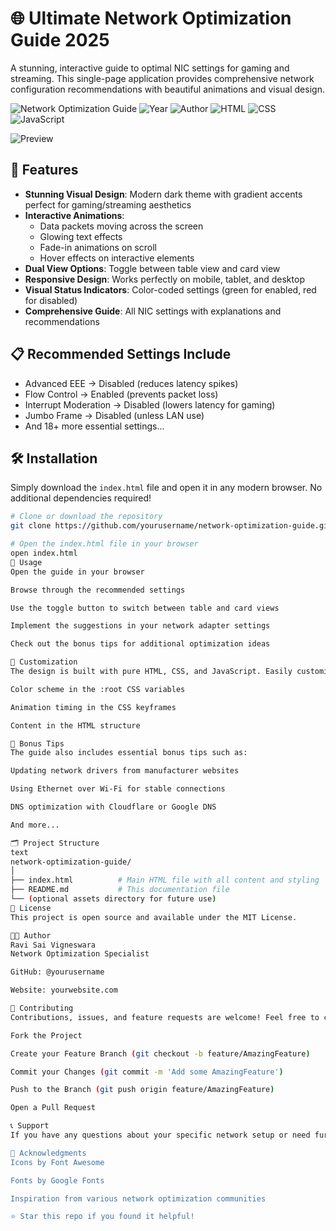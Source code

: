 # 🌐 Ultimate Network Optimization Guide 2025

A stunning, interactive guide to optimal NIC settings for gaming and streaming. This single-page application provides comprehensive network configuration recommendations with beautiful animations and visual design.

![Network Optimization Guide](https://img.shields.io/badge/Network-Gaming%20%2B%20Streaming-blueviolet) 
![Year](https://img.shields.io/badge/2025-Latest%20Recommendations-success) 
![Author](https://img.shields.io/badge/By-Ravi%20Sai%20Vigneswara-important)
![HTML](https://img.shields.io/badge/HTML5-E34F26?style=flat&logo=html5&logoColor=white)
![CSS](https://img.shields.io/badge/CSS3-1572B6?style=flat&logo=css3&logoColor=white)
![JavaScript](https://img.shields.io/badge/JavaScript-F7DF1E?style=flat&logo=javascript&logoColor=black)

![Preview](https://via.placeholder.com/800x400/6e44ff/ffffff?text=Network+Optimization+Guide+Preview)

## 🚀 Features

- **Stunning Visual Design**: Modern dark theme with gradient accents perfect for gaming/streaming aesthetics
- **Interactive Animations**: 
  - Data packets moving across the screen
  - Glowing text effects
  - Fade-in animations on scroll
  - Hover effects on interactive elements
- **Dual View Options**: Toggle between table view and card view
- **Responsive Design**: Works perfectly on mobile, tablet, and desktop
- **Visual Status Indicators**: Color-coded settings (green for enabled, red for disabled)
- **Comprehensive Guide**: All NIC settings with explanations and recommendations

## 📋 Recommended Settings Include

- Advanced EEE → Disabled (reduces latency spikes)
- Flow Control → Enabled (prevents packet loss)
- Interrupt Moderation → Disabled (lowers latency for gaming)
- Jumbo Frame → Disabled (unless LAN use)
- And 18+ more essential settings...

## 🛠️ Installation

Simply download the `index.html` file and open it in any modern browser. No additional dependencies required!

```bash
# Clone or download the repository
git clone https://github.com/yourusername/network-optimization-guide.git

# Open the index.html file in your browser
open index.html
📱 Usage
Open the guide in your browser

Browse through the recommended settings

Use the toggle button to switch between table and card views

Implement the suggestions in your network adapter settings

Check out the bonus tips for additional optimization ideas

🎨 Customization
The design is built with pure HTML, CSS, and JavaScript. Easily customize by modifying:

Color scheme in the :root CSS variables

Animation timing in the CSS keyframes

Content in the HTML structure

🌟 Bonus Tips
The guide also includes essential bonus tips such as:

Updating network drivers from manufacturer websites

Using Ethernet over Wi-Fi for stable connections

DNS optimization with Cloudflare or Google DNS

And more...

🗂️ Project Structure
text
network-optimization-guide/
│
├── index.html          # Main HTML file with all content and styling
├── README.md           # This documentation file
└── (optional assets directory for future use)
📄 License
This project is open source and available under the MIT License.

👨‍💻 Author
Ravi Sai Vigneswara
Network Optimization Specialist

GitHub: @yourusername

Website: yourwebsite.com

🤝 Contributing
Contributions, issues, and feature requests are welcome! Feel free to check issues page.

Fork the Project

Create your Feature Branch (git checkout -b feature/AmazingFeature)

Commit your Changes (git commit -m 'Add some AmazingFeature')

Push to the Branch (git push origin feature/AmazingFeature)

Open a Pull Request

📞 Support
If you have any questions about your specific network setup or need further tuning advice, don't hesitate to reach out!

🙏 Acknowledgments
Icons by Font Awesome

Fonts by Google Fonts

Inspiration from various network optimization communities

⭐ Star this repo if you found it helpful!

